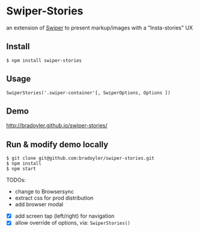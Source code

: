 # Swiper-Stories
an extension of [Swiper](http://idangero.us/swiper/) to present markup/images with a "Insta-stories" UX

## Install
```
$ npm install swiper-stories
```

## Usage
```
SwiperStories('.swiper-container'[, SwiperOptions, Options ])
```

## Demo 
http://bradoyler.github.io/swiper-stories/

## Run & modify demo locally
```
$ git clone git@github.com:bradoyler/swiper-stories.git
$ npm install
$ npm start
```

TODOs:
- change to Browsersync
- extract css for prod distribution
- add browser modal
- [x] add screen tap (left/right) for navigation
- [x] allow override of options, via: `SwiperStories()` 
